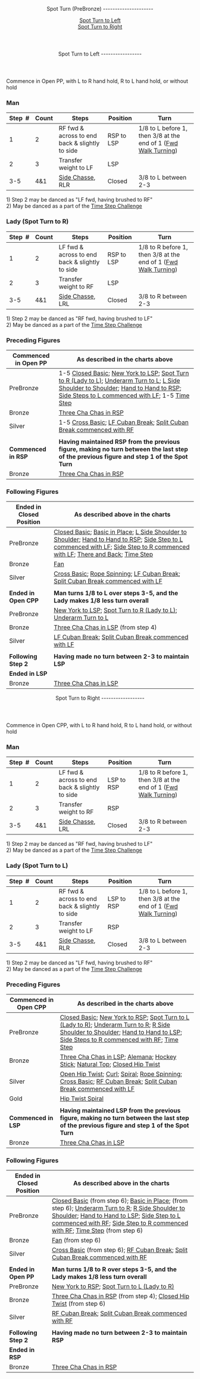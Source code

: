 <header>Spot Turn (PreBronze)
---------------------

[Spot Turn to Left](#left)  
 [Spot Turn to Right](#right)

 </header> <header> <a id="left">Spot Turn to Left
-----------------

</a> </header>Commence in Open PP, with L to R hand hold, R to L hand hold, or without hold

### Man

 | **Step<span style="color:white">\_</span>\#** | **Count** | **Steps** | **Position** | **Turn** |
|---|---|---|---|---|
| 1 | 2 | RF fwd &amp; across to end back &amp; slightly to side | RSP to LSP | 1/8 to L before 1, then 3/8 at the end of 1 ([Fwd Walk Turning](../technique/cr_fwd_walk_turning.md)) |
| 2 | 3 | Transfer weight to LF | LSP |  |
| 3-5 | 4&amp;1 | [Side Chasse](../technique/c_side_chasse.md), RLR | Closed | 3/8 to L between 2-3 |

1\) Step 2 may be danced as "LF fwd, having brushed to RF"  
 2) May be danced as a part of the [Time Step Challenge](time_step.md#challenge)

### Lady (Spot Turn to R)

 | **Step<span style="color:white">\_</span>\#** | **Count** | **Steps** | **Position** | **Turn** |
|---|---|---|---|---|
| 1 | 2 | LF fwd &amp; across to end back &amp; slightly to side | RSP to LSP | 1/8 to R before 1, then 3/8 at the end of 1 ([Fwd Walk Turning](../technique/cr_fwd_walk_turning.md)) |
| 2 | 3 | Transfer weight to RF | LSP |  |
| 3-5 | 4&amp;1 | [Side Chasse](../technique/c_side_chasse.md), LRL | Closed | 3/8 to R between 2-3 |

1\) Step 2 may be danced as "RF fwd, having brushed to LF"  
 2) May be danced as a part of the [Time Step Challenge](time_step.md#challenge)

### Preceding Figures

 | **Commenced in Open PP** | **As described in the charts above** |
|---|---|
| PreBronze | 1-5 [Closed Basic](closed_basic.md); [New York to LSP](new_york.md); [Spot Turn to R (Lady to L)](spot_turn.md); [Underarm Turn to L](underarm_turn.md); [L Side Shoulder to Shoulder](shoulder_to_shoulder.md); [Hand to Hand to RSP](hand_to_hand.md); [Side Steps to L commenced with LF](side_step.md); 1-5 [Time Step](time_step.md) |
| Bronze | [Three Cha Chas in RSP](three_cha_chas_in_RSP_LSP.md) |
| Silver | 1-5 [Cross Basic](cross_basic.md); [LF Cuban Break](cuban_breaks.md); [Split Cuban Break commenced with RF](cuban_breaks.md) |
|  |  |
| **Commenced in RSP** | **Having maintained RSP from the previous figure, making no turn between the last step of the previous figure and step 1 of the Spot Turn** |
| Bronze | [Three Cha Chas in RSP](three_cha_chas_in_RSP_LSP.md) |

### Following Figures

 | **Ended in Closed Position** | **As described above in the charts** |
|---|---|
| PreBronze | [Closed Basic](closed_basic.md); [Basic in Place](basic_in_place.md); [L Side Shoulder to Shoulder](shoulder_to_shoulder.md); [Hand to Hand to RSP](hand_to_hand.md); [Side Step to L commenced with LF](side_step.md); [Side Step to R commenced with LF](side_step.md); [There and Back](there_and_back.md); [Time Step](time_step.md) |
| Bronze | [Fan](fan.md) |
| Silver | [Cross Basic](cross_basic.md); [Rope Spinning](rope_spinning.md); [LF Cuban Break](cuban_breaks.md); [Split Cuban Break commenced with LF](cuban_breaks.md#split) |
|  |  |
| **Ended in Open CPP** | **Man turns 1/8 to L over steps 3-5, and the Lady makes 1/8 less turn overall** |
| PreBronze | [New York to LSP](new_york.md); [Spot Turn to R (Lady to L)](spot_turn.md); [Underarm Turn to L](underarm_turn.md) |
| Bronze | [Three Cha Chas in LSP](three_cha_chas_in_RSP_LSP.md#lsp) (from step 4) |
| Silver | [LF Cuban Break](cuban_breaks.md); [Split Cuban Break commenced with LF](cuban_breaks.md#split) |
|  |  |
| **Following Step 2** | **Having made no turn between 2-3 to maintain LSP** |
| **Ended in LSP** |
| Bronze | [Three Cha Chas in LSP](three_cha_chas_in_RSP_LSP.md) |

 <header> <a id="right">Spot Turn to Right
------------------

</a> </header>Commence in Open CPP, with L to R hand hold, R to L hand hold, or without hold

### Man

 | **Step<span style="color:white">\_</span>\#** | **Count** | **Steps** | **Position** | **Turn** |
|---|---|---|---|---|
| 1 | 2 | LF fwd &amp; across to end back &amp; slightly to side | LSP to RSP | 1/8 to R before 1, then 3/8 at the end of 1 ([Fwd Walk Turning](../technique/cr_fwd_walk_turning.md)) |
| 2 | 3 | Transfer weight to RF | RSP |  |
| 3-5 | 4&amp;1 | [Side Chasse](../technique/c_side_chasse.md), LRL | Closed | 3/8 to R between 2-3 |

1\) Step 2 may be danced as "RF fwd, having brushed to LF"  
 2) May be danced as a part of the [Time Step Challenge](time_step.md#challenge)

### Lady (Spot Turn to L)

 | **Step<span style="color:white">\_</span>\#** | **Count** | **Steps** | **Position** | **Turn** |
|---|---|---|---|---|
| 1 | 2 | RF fwd &amp; across to end back &amp; slightly to side | LSP to RSP | 1/8 to L before 1, then 3/8 at the end of 1 ([Fwd Walk Turning](../technique/cr_fwd_walk_turning.md)) |
| 2 | 3 | Transfer weight to LF | RSP |  |
| 3-5 | 4&amp;1 | [Side Chasse](../technique/c_side_chasse.md), RLR | Closed | 3/8 to L between 2-3 |

1\) Step 2 may be danced as "LF fwd, having brushed to RF"  
 2) May be danced as a part of the [Time Step Challenge](time_step.md#challenge)

### Preceding Figures

 | **Commenced in Open CPP** | **As described in the charts above** |
|---|---|
| PreBronze | [Closed Basic](closed_basic.md); [New York to RSP](new_york.md); [Spot Turn to L (Lady to R)](spot_turn.md); [Underarm Turn to R](underarm_turn.md); [R Side Shoulder to Shoulder](shoulder_to_shoulder.md); [Hand to Hand to LSP](hand_to_hand.md); [Side Steps to R commenced with RF](side_step.md); [Time Step](time_step.md) |
| Bronze | [Three Cha Chas in LSP](three_cha_chas_in_RSP_LSP.md); [Alemana](alemana.md); [Hockey Stick](hockey_stick.md); [Natural Top](natural_top.md); [Closed Hip Twist](closed_hip.md) |
| Silver | [Open Hip Twist](open_hip.md); [Curl](curl.md); [Spiral](spiral.md); [Rope Spinning](rope_spinning.md); [Cross Basic](cross_basic.md); [RF Cuban Break](cuban_breaks.md); [Split Cuban Break commenced with LF](cuban_breaks.md) |
| Gold | [Hip Twist Spiral](hip_spiral.md) |
|  |  |
| **Commenced in LSP** | **Having maintained LSP from the previous figure, making no turn between the last step of the previous figure and step 1 of the Spot Turn** |
| Bronze | [Three Cha Chas in LSP](three_cha_chas_in_RSP_LSP.md) |

### Following Figures

 | **Ended in Closed Position** | **As described above in the charts** |
|---|---|
| PreBronze | [Closed Basic](closed_basic.md) (from step 6); [Basic in Place](basic_in_place.md); (from step 6); [Underarm Turn to R](spot_turn.md); [R Side Shoulder to Shoulder](shoulder_to_shoulder.md); [Hand to Hand to LSP](hand_to_hand.md); [Side Step to L commenced with RF](side_step.md); [Side Step to R commenced with RF](side_step.md); [Time Step](time_step.md) (from step 6) |
| Bronze | [Fan](fan.md) (from step 6) |
| Silver | [Cross Basic](cross_basic.md) (from step 6); [RF Cuban Break](cuban_breaks.md); [Split Cuban Break commenced with RF](cuban_breaks.md#split) |
|  |  |
| **Ended in Open PP** | **Man turns 1/8 to R over steps 3-5, and the Lady makes 1/8 less turn overall** |
| PreBronze | [New York to RSP](new_york.md); [Spot Turn to L (Lady to R)](spot_turn.md) |
| Bronze | [Three Cha Chas in RSP](three_cha_chas_in_RSP_LSP.md#rsp) (from step 4); [Closed Hip Twist](closed_hip.md) (from step 6) |
| Silver | [RF Cuban Break](cuban_breaks.md); [Split Cuban Break commenced with RF](cuban_breaks.md#split) |
|  |  |
| **Following Step 2** | **Having made no turn between 2-3 to maintain RSP** |
| **Ended in RSP** |
| Bronze | [Three Cha Chas in RSP](three_cha_chas_in_RSP_LSP.md) |